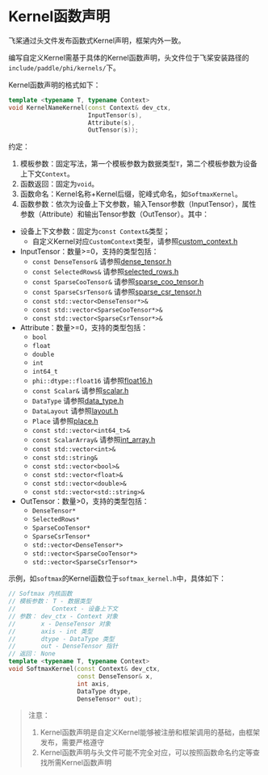 # Kernel函数声明

飞桨通过头文件发布函数式Kernel声明，框架内外一致。

编写自定义Kernel需基于具体的Kernel函数声明，头文件位于飞桨安装路径的`include/paddle/phi/kernels/`下。

Kernel函数声明的格式如下：

```c++
template <typename T, typename Context>
void KernelNameKernel(const Context& dev_ctx,
                      InputTensor(s),
                      Attribute(s),
                      OutTensor(s));
```

约定：

1. 模板参数：固定写法，第一个模板参数为数据类型`T`，第二个模板参数为设备上下文`Context`。
2. 函数返回：固定为`void`。
3. 函数命名：Kernel名称+Kernel后缀，驼峰式命名，如`SoftmaxKernel`。
4. 函数参数：依次为设备上下文参数，输入Tensor参数（InputTensor），属性参数（Attribute）和输出Tensor参数（OutTensor）。其中：
- 设备上下文参数：固定为`const Context&`类型；
    - 自定义Kernel对应`CustomContext`类型，请参照[custom_context.h](https://github.com/PaddlePaddle/Paddle/blob/develop/paddle/phi/backends/custom/custom_context.h)
- InputTensor：数量>=0，支持的类型包括：
    - `const DenseTensor&` 请参照[dense_tensor.h](https://github.com/PaddlePaddle/Paddle/blob/develop/paddle/phi/core/dense_tensor.h)
    - `const SelectedRows&` 请参照[selected_rows.h](https://github.com/PaddlePaddle/Paddle/blob/develop/paddle/phi/core/selected_rows.h)
    - `const SparseCooTensor&` 请参照[sparse_coo_tensor.h](https://github.com/PaddlePaddle/Paddle/blob/develop/paddle/phi/core/sparse_coo_tensor.h)
    - `const SparseCsrTensor&` 请参照[sparse_csr_tensor.h](https://github.com/PaddlePaddle/Paddle/blob/develop/paddle/phi/core/sparse_csr_tensor.h)
    - `const std::vector<DenseTensor*>&`
    - `const std::vector<SparseCooTensor*>&`
    - `const std::vector<SparseCsrTensor*>&`
- Attribute：数量>=0，支持的类型包括：
    - `bool`
    - `float`
    - `double`
    - `int`
    - `int64_t`
    - `phi::dtype::float16` 请参照[float16.h](https://github.com/PaddlePaddle/Paddle/blob/develop/paddle/phi/common/float16.h)
    - `const Scalar&` 请参照[scalar.h](https://github.com/PaddlePaddle/Paddle/blob/develop/paddle/phi/common/scalar.h)
    - `DataType` 请参照[data_type.h](https://github.com/PaddlePaddle/Paddle/blob/develop/paddle/phi/common/data_type.h)
    - `DataLayout` 请参照[layout.h](https://github.com/PaddlePaddle/Paddle/blob/develop/paddle/phi/common/layout.h)
    - `Place` 请参照[place.h](https://github.com/PaddlePaddle/Paddle/blob/develop/paddle/phi/common/place.h)
    - `const std::vector<int64_t>&`
    - `const ScalarArray&` 请参照[int_array.h](https://github.com/PaddlePaddle/Paddle/blob/develop/paddle/phi/common/int_array.h)
    - `const std::vector<int>&`
    - `const std::string&`
    - `const std::vector<bool>&`
    - `const std::vector<float>&`
    - `const std::vector<double>&`
    - `const std::vector<std::string>&`
- OutTensor：数量>0，支持的类型包括：
    - `DenseTensor*`
    - `SelectedRows*`
    - `SparseCooTensor*`
    - `SparseCsrTensor*`
    - `std::vector<DenseTensor*>`
    - `std::vector<SparseCooTensor*>`
    - `std::vector<SparseCsrTensor*>`

示例，如`softmax`的Kernel函数位于`softmax_kernel.h`中，具体如下：

```c++
// Softmax 内核函数
// 模板参数： T - 数据类型
//          Context - 设备上下文
// 参数： dev_ctx - Context 对象
//       x - DenseTensor 对象
//       axis - int 类型
//       dtype - DataType 类型
//       out - DenseTensor 指针
// 返回： None
template <typename T, typename Context>
void SoftmaxKernel(const Context& dev_ctx,
                   const DenseTensor& x,
                   int axis,
                   DataType dtype,
                   DenseTensor* out);
```

> 注意：
> 1. Kernel函数声明是自定义Kernel能够被注册和框架调用的基础，由框架发布，需要严格遵守
> 2. Kernel函数声明与头文件可能不完全对应，可以按照函数命名约定等查找所需Kernel函数声明
